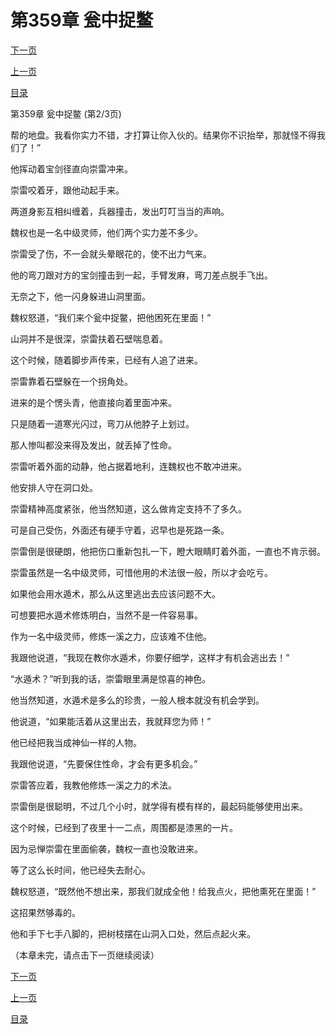 <h1>第359章   瓮中捉鳖</h1>
            <div><p><a href="./1076_%E7%AC%AC359%E7%AB%A0_%E7%93%AE%E4%B8%AD%E6%8D%89%E9%B3%96.md">下一页</a></p><p><a href="./1074_%E7%AC%AC359%E7%AB%A0_%E7%93%AE%E4%B8%AD%E6%8D%89%E9%B3%96.md">上一页</a></p><p><a href="../">目录</a></p></div>
            <div><p>第359章   瓮中捉鳖 (第2/3页)</p><p>帮的地盘。我看你实力不错，才打算让你入伙的。结果你不识抬举，那就怪不得我们了！”</p><p>他挥动着宝剑径直向崇雷冲来。</p><p>崇雷咬着牙，跟他动起手来。</p><p>两道身影互相纠缠着，兵器撞击，发出叮叮当当的声响。</p><p>魏权也是一名中级灵师，他们两个实力差不多少。</p><p>崇雷受了伤，不一会就头晕眼花的，使不出力气来。</p><p>他的弯刀跟对方的宝剑撞击到一起，手臂发麻，弯刀差点脱手飞出。</p><p>无奈之下，他一闪身躲进山洞里面。</p><p>魏权怒道，“我们来个瓮中捉鳖，把他困死在里面！”</p><p>山洞并不是很深，崇雷扶着石壁喘息着。</p><p>这个时候，随着脚步声传来，已经有人追了进来。</p><p>崇雷靠着石壁躲在一个拐角处。</p><p>进来的是个愣头青，他直接向着里面冲来。</p><p>只是随着一道寒光闪过，弯刀从他脖子上划过。</p><p>那人惨叫都没来得及发出，就丢掉了性命。</p><p>崇雷听着外面的动静，他占据着地利，连魏权也不敢冲进来。</p><p>他安排人守在洞口处。</p><p>崇雷精神高度紧张，他当然知道，这么做肯定支持不了多久。</p><p>可是自己受伤，外面还有硬手守着，迟早也是死路一条。</p><p>崇雷倒是很硬朗，他把伤口重新包扎一下，瞪大眼睛盯着外面，一直也不肯示弱。</p><p>崇雷虽然是一名中级灵师，可惜他用的术法很一般，所以才会吃亏。</p><p>如果他会用水遁术，那么从这里逃出去应该问题不大。</p><p>可想要把水遁术修炼明白，当然不是一件容易事。</p><p>作为一名中级灵师，修炼一溪之力，应该难不住他。</p><p>我跟他说道，“我现在教你水遁术，你要仔细学，这样才有机会逃出去！”</p><p>“水遁术？”听到我的话，崇雷眼里满是惊喜的神色。</p><p>他当然知道，水遁术是多么的珍贵，一般人根本就没有机会学到。</p><p>他说道，“如果能活着从这里出去，我就拜您为师！”</p><p>他已经把我当成神仙一样的人物。</p><p>我跟他说道，“先要保住性命，才会有更多机会。”</p><p>崇雷答应着，我教他修炼一溪之力的术法。</p><p>崇雷倒是很聪明，不过几个小时，就学得有模有样的，最起码能够使用出来。</p><p>这个时候，已经到了夜里十一二点，周围都是漆黑的一片。</p><p>因为忌惮崇雷在里面偷袭，魏权一直也没敢进来。</p><p>等了这么长时间，他已经失去耐心。</p><p>魏权怒道，“既然他不想出来，那我们就成全他！给我点火，把他熏死在里面！”</p><p>这招果然够毒的。</p><p>他和手下七手八脚的，把树枝摆在山洞入口处，然后点起火来。</p><p>（本章未完，请点击下一页继续阅读）</p></div>
            <div><p><a href="./1076_%E7%AC%AC359%E7%AB%A0_%E7%93%AE%E4%B8%AD%E6%8D%89%E9%B3%96.md">下一页</a></p><p><a href="./1074_%E7%AC%AC359%E7%AB%A0_%E7%93%AE%E4%B8%AD%E6%8D%89%E9%B3%96.md">上一页</a></p><p><a href="../">目录</a></p></div>